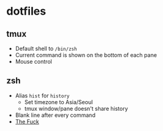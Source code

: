 # dotfiles

## tmux
- Default shell to `/bin/zsh`
- Current command is shown on the bottom of each pane
- Mouse control

## zsh
- Alias `hist` for `history`
  - Set timezone to Asia/Seoul
  - tmux window/pane doesn't share history
- Blank line after every command
- [The Fuck](https://github.com/nvbn/thefuck)

